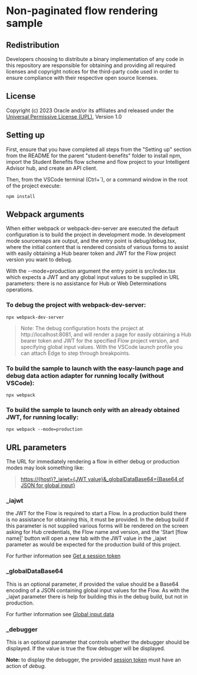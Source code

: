 # Non-paginated flow rendering sample

## Redistribution
Developers choosing to distribute a binary implementation of any code in this repository are responsible for obtaining and
providing  all required licenses and copyright notices for the third-party code used in order to ensure compliance with their 
respective open source licenses.

## License
Copyright (c) 2023 Oracle and/or its affiliates and released under the 
[Universal Permissive License (UPL)](https://oss.oracle.com/licenses/upl/), Version 1.0

## Setting up

First, ensure that you have completed all steps from the "Setting up" section from the README for the parent "student-benefits" folder to install npm, import the Student Benefits flow scheme and flow project to your Intelligent Advisor hub, and create an API client.

Then, from the VSCode terminal (Ctrl+`), or a command window in the root of the project execute:  

    npm install  

## Webpack arguments

When either webpack or webpack-dev-server are executed the default configuration is to
build the project in development mode. In development mode sourcemaps are output, and
the entry point is debug/debug.tsx, where the initial content that is rendered consists
of various forms to assist with easily obtaining a Hub bearer token and JWT for the
Flow project version you want to debug.

With the --mode=production argument the entry point is src/index.tsx which expects a
JWT and any global input values to be supplied in URL parameters: there is no
assistance for Hub or Web Determinations operations.

### To debug the project with webpack-dev-server:

    npx webpack-dev-server

> Note: The debug configuration hosts the project at http://localhost:8081, and will
> render a page for easily obtaining a Hub bearer token and JWT for the specified
> Flow project version, and specifying global input values. With the VSCode launch
> profile you can attach Edge to step through breakpoints.


### To build the sample to launch with the easy-launch page and debug data action adapter for running locally (without VSCode):

    npx webpack


### To build the sample to launch only with an already obtained JWT, for running locally:

    npx webpack --mode=production


## URL parameters

The URL for immediately rendering a flow in either debug or production modes may look
something like:

> [https://{host}?_iajwt={JWT value}&_globalDataBase64={Base64 of JSON for global input}]()

### _iajwt

the JWT for the Flow is required to start a Flow. In a production build there
is no assistance for obtaining this, it must be provided. In the debug build if this
parameter is not supplied various forms will be rendered on the screen asking for Hub
credentials, the Flow name and version, and the 'Start [flow name]' button will open
a new tab with the JWT value in the _iajwt parameter as would be expected for the production
build of this project.

For further information see [Get a session token](https://docs.oracle.com/en/cloud/saas/intelligent-advisor/flow-engine-api/Content/Guides/Customize_extend/Flow_Engine_API/Get_a_session_token.htm)

### _globalDataBase64

This is an optional parameter, if provided the value should be a Base64 encoding of a JSON
containing global input values for the Flow. As with the _iajwt parameter there is help
for building this in the debug build, but not in production.

For further information see [Global input data](https://docs.oracle.com/en/cloud/saas/intelligent-advisor/flow-engine-api/Content/Guides/Customize_extend/Flow_Engine_API/Global_input_data.htm)

### _debugger
This is an optional parameter that controls whether the debugger should be displayed. If the value is true the
flow debugger will be displayed. 

**Note:** to display the debugger, the provided [session token](#iajwt) must have an action of *debug*. 